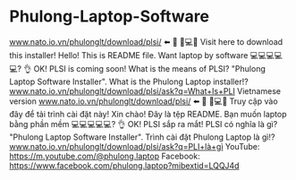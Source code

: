 # Phulong-Laptop-Software
www.nato.io.vn/phulonglt/download/plsi/ ⬅️ 📲 💾💻💽 Visit here to download this installer!
Hello! This is README file. Want laptop by software 💻💻💻💻💻? 👌 OK! PLSI is coming soon!
What is the means of PLSI? "Phulong Laptop Software Installer".
What is the Phulong Laptop installer!? www.nato.io.vn/phulonglt/download/plsi/ask?q=What+Is+PLI
Vietnamese version
www.nato.io.vn/phulonglt/download/plsi/ ⬅️ 📲 💾💻💽 Truy cập vào đây để tải trình cài đặt này!
Xin chào! Đây là tệp README. Bạn muốn laptop bằng phần mềm 💻💻💻💻💻? 👌 OK! PLSI sắp ra mắt!
PLSI có nghĩa là gì? "Phulong Laptop Software Installer".
Trình cài đặt Phulong Laptop là gì!? www.nato.io.vn/phulonglt/download/plsi/ask?q=PLI+là+gì
YouTube: https://m.youtube.com/@phulong.laptop
Facebook: https://www.facebook.com/phulong.laptop?mibextid=LQQJ4d
